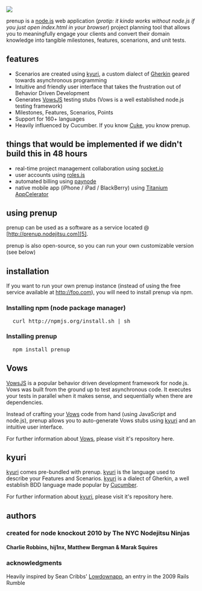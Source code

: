 <img src="http://imgur.com/65WRt" border="0"/>

prenup is a [node.js][11] web application (<i>protip: it kinda works without node.js if you just open index.html in your browser</i>) project planning tool that allows you to meaningfully engage your clients and convert their domain knowledge into tangible milestones, features, scenarions, and unit tests.

## features

- Scenarios are created using [kyuri][1], a custom dialect of [Gherkin][12] geared towards asynchronous programming
- Intuitive and friendly user interface that takes the frustration out of Behavior Driven Development
- Generates [VowsJS][3] testing stubs (Vows is a well established node.js testing framework)
- Milestones, Features, Scenarios, Points
- Support for 160+ languages
- Heavily influenced by Cucumber. If you know [Cuke][10], you know prenup.


## things that would be implemented if we didn't build this in 48 hours

- real-time project management collaboration using [socket.io][9]
- user accounts using [roles.js][7]
- automated billing using [paynode][8]
- native mobile app (iPhone / iPad / BlackBerry) using [Titanium AppCelerator][6]

## using prenup

prenup can be used as a software as a service located @ [http://prenup.nodejitsu.com][5].

prenup is also open-source, so you can run your own customizable version (see below)


## installation

If you want to run your own prenup instance (instead of using the free service available at http://foo.com), you will need to install prenup via npm.


### Installing npm (node package manager)
<pre>
  curl http://npmjs.org/install.sh | sh
</pre>

### Installing prenup
<pre>
  npm install prenup
</pre>


## Vows

[VowsJS][3] is a popular behavior driven development framework for node.js. Vows was built from the ground up to test asynchronous code. It executes your tests in parallel when it makes sense, and sequentially when there are dependencies.

Instead of crafting your [Vows][3] code from hand (using JavaScript and node.js), prenup allows you to auto-generate Vows stubs using [kyuri][1] and an intuitive user interface. 

For further information about [Vows][3], please visit it's repository here. 

## kyuri

[kyuri][1] comes pre-bundled with prenup. [kyuri][1] is the language used to describe your Features and Scenarios. [kyuri][1] is a dialect of Gherkin, a well establish BDD language made popular by [Cucumber][10]. 

For further information about [kyuri][1], please visit it's repository here.


## authors
### created for node knockout 2010 by The NYC Nodejitsu Ninjas
#### Charlie Robbins, hij1nx, Matthew Bergman & Marak Squires

### acknowledgments
Heavily inspired by Sean Cribbs' [Lowdownapp][4], an entry in the 2009 Rails Rumble


[1]:  http://github.com/nodejitsu/kyuri  "kyuri"
[2]:  http://cukes.info/    "Cucumber"
[3]:  http://vowsjs.org/  "Vowjs"
[4]:  http://lowdownapp.com/  "Lowdownapp"
[5]:  http://prenup.nodejitsu.com/ "prenup"
[6]:  http://www.appcelerator.com/ "Titanium AppCelerator"
[7]:  http://github.com/marak/roles.js/ "roles.js"
[8]:  http://github.com/jamescarr/paynode "paynode"
[9]:  http://socket.io/ "socket.io"
[10]: http://cukes.info "Cucumber"
[11]: http://nodejs.org "node.js"
[12]: http://wiki.github.com/aslakhellesoy/cucumber/gherkin "gherkin"
